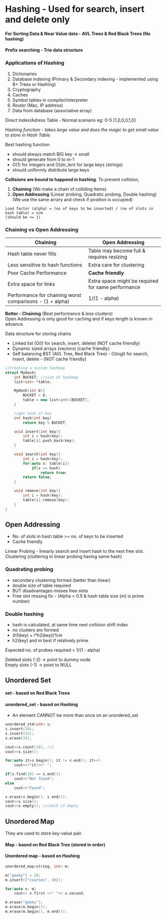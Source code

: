 # Hashing - Used for search, insert and delete only

#### For Sorting Data & Near Value data - AVL Trees & Red Black Trees (No hashing)
#### Prefix searching - Trie data structure

### Applications of Hashing
1. Dictionaries
2. Database indexing (Primary & Secondary indexing - implemented using B+ Trees or Hashing)
3. Cryptography
4. Caches
5. Symbol tables in compiler/interpreter
6. Router (Mac, IP address)
7. Data from database (associative array)

Direct Index/Adress Table - Normal scenario
eg: 0-5 [1,0,0,0,1,0]

*Hashing function - takes large value and does the magic to get small value to store in Hash Table.*

Best hashing function
- should always match BIG key -> small
- should generate from 0 to m-1
- O(1) for integers and O(str_len) for large keys (strings)
- should uniformly distribute large keys

**Collisions are bound to happend in hashing**. To prevent collision,
1. **Chaining** (We make a chain of colliding items)
2. **Open Addressing** (Linear probing, Quadratic probing, Double hashing) (We use the same arrary and check if position is occupied)

```
Load factor (alpha) = (no of keys to be inserted) / (no of slots in hash table) = n/m
(should be <= 1)
```

### Chaining vs Open Addressing

| Chaining  | Open Addressing |
| ------------- | ------------- |
| Hash table never fills | Table may become full & requires resizing  |
| Less sensitive to hash functions  | Extra care for clustering  |
| Poor Cache Performance  | **Cache friendly**  |
| Extra space for links  | Extra space might be required for same performance  |
| Performance for chaining worst comparisons - (1 + alpha)  | 1/(1 - alpha)  |

**Better - Chaining** (Best performance & less clusters)<br>
Open Addressing is only good for caching and if keys length is known in advance.

Data structure for storing chains
- Linked list (O(l) for search, insert, delete) (NOT cache friendly)
- Dynamic sized arrays (vectors) (cache friendly)
- Self balancing BST (AVL Tree, Red Black Tree) - O(logl) for search, insert, delete - (NOT cache friendly)

```cpp
//Creating a custom hashmap
struct MyHash{
	int BUCKET; //size of hashmap
	list<int> *table;

	MyHash(int b){
		BUCKET = b;
		table = new list<int>[BUCKET];
	}

	//get hash of key
	int hash(int key)
		return key % BUCKET;

	void insert(int key){
		int i = hash(key);
		table[i].push_back(key);
	}

	void search(int key){
		int i = hash(key);
		for(auto x: table[i])
			if(x == hash)
				return true;
		return false;
	}

	void remove(int key){
		int i = hash(key);
		table[i].remove(key);
	}
}
```

## Open Addressing
- No. of slots in hash table >= no. of keys to be inserted
- Cache friendly

Linear Probing - linearly search and insert hash to the next free slot.
Clustering (cluttering in linear probing having same hash)

### Quadrating probing 
- secondary clustering formed (better than linear)
- double size of table required
- BUT disadvantages misses free slots
- Free slot missing fix  - (Alpha < 0.5 & hash table size (m) is prime number)

### Double hashing
- hash is calculated, at same time next collision shift index
- no clusters are formed
- (h1(key) + i*h2(key))%m
- h2(key) and m best if relatively prime

Expected no. of probes required = 1/(1 - alpha)

Deleted slots (-2) -> point to dummy node\
Empty slots (-1) -> point to NULL

## Unordered Set

#### set - based on Red Black Trees
#### unordered_set - based on Hashing

- An element CANNOT be more than once on an unordered_set

```cpp
unordered_std<int> s;
s.insert(10);
s.insert(32);
s.erase(32); 

cout<<s.count(10); //1
cout<<s.size();

for(auto it=s.begin(); it != s.end(); it++)
	cout<<(*it)<<" ";

if(s.find(10) == s.end())
	cout<<"Not found";
else
	cout<<"Found";

s.erase(s.begin(), s.end());
cout<<s.size();
cout<<s.empty(); //check if empty
```

## Unordered Map

They are used to store key-value pair.

#### Map - based on Red Black Tree (stored in order)
#### Unordered map - based on Hashing

```cpp
unordered_map<string, int> m;

m["geeky"] = 20;
m.insert({"courses", 40});

for(auto x: m)
	cout<< x.first <<" "<< x.second;

m.erase("geeky");
m.erase(m.begin());
m.erase(m.begin(), m.end());
```
